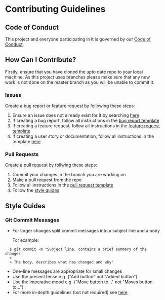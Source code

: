 # Contributing Guidelines

## Code of Conduct

This project and everyone participating in it is governed by our [Code of Conduct](./.github/code_of_conduct.md).

## How Can I Contribute?

Firstly, ensure that you have cloned the upto date repo to your local machine. As this project uses branches please
make sure that any new work is not done on the master branch as you will be unable to commit it.

### Issues

Create a bug report or feature request by following these steps:

1. Ensure an issue does not already exist for it by searching [here](https://github.com/PreetPatel/Dinr/issues)
2. If creating a bug report, follow all instructions in the [bug report template](./.github/ISSUE_TEMPLATE/bug_report.md)
3. If creating a feature request, follow all instructions in the [feature request template](./.github/ISSUE_TEMPLATE/feature_request.md)
4. If creating a user story or documentation, follow all instructions in the template [here](./.github/ISSUE_TEMPLATE/user-story-documentation-request.md)

### Pull Requests

Create a pull request by follwing these steps:

1. Commit your changes in the branch you are working on
2. Make a pull request from the repo
3. Follow all instructions in the [pull request template](./.github/PULL_REQUEST_TEMPLATE/pull_request.md)
4. Follow the [style guides](#style-guides)

## Style Guides

### Git Commit Messages

- For larger changes split commit messages into a subject line and a body

  For example:

```
  $ git commit -m "Subject line, contains a brief summary of the changes
  >
  > The body, describes what has changed and why"
```

- One-line messages are appropriate for small changes
- Use the present tense e.g. ("Add button" not "Added button")
- Use the imperative mood e.g. ("Move button to..." not "Moves button to...")
- For more in-depth guidelines (but not required) see [here](https://chris.beams.io/posts/git-commit/)
